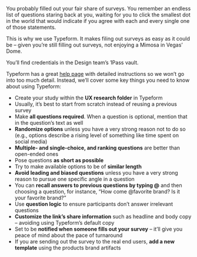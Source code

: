 You probably filled out your fair share of surveys. You remember an endless list of questions staring back at you, waiting for you to click the smallest dot in the world that would indicate if you agree with each and every single one of those statements.

This is why we use Typeform. It makes filing out surveys as easy as it could be – given you’re still filling out surveys, not enjoying a Mimosa in Vegas’ Dome.

You’ll find credentials in the Design team’s 1Pass vault.

Typeform has a great [help page](https://www.typeform.com/guide/) with detailed instructions so we won’t go into too much detail. Instead, we’ll cover some key things you need to know about using Typeform:

- Create your study within the **UX research folder** in Typeform
- Usually, it’s best to start from scratch instead of reusing a previous survey
- Make **all questions required**. When a question is optional, mention that in the question’s text as well
- **Randomize options** unless you have a very strong reason not to do so (e.g., options describe a rising level of something like time spent on social media)
- **Multiple- and single-choice, and ranking questions** are better than open-ended ones
- Pose questions **as short as possible**
- Try to make available options to be of **similar length**
- **Avoid leading and biased questions** unless you have a very strong reason to pursue one specific angle in a question
- You can **recall answers to previous questions by typing @** and then choosing a question, for instance, “How come @favorite brand? Is it your favorite brand?”
- Use **question logic** to ensure participants don’t answer irrelevant questions
- **Customize the link’s share information** such as headline and body copy – avoiding using Typeform’s default copy
- Set to be **notified when someone fills out your survey** – it’ll give you peace of mind about the pace of turnaround
- If you are sending out the survey to the real end users, **add a new template** using the products brand artifacts




